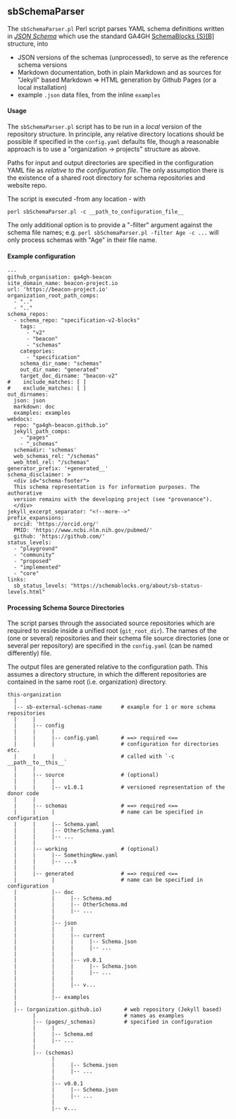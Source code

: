 ## sbSchemaParser

The `sbSchemaParser.pl` Perl script parses YAML schema definitions 
written in [_JSON Schema_](https://json-schema.org) which use the standard GA4GH 
[SchemaBlocks {S}[B]](http://schemablocks.org) structure, into 

* JSON versions of the schemas (unprocessed), to serve as the reference
schema versions
* Markdown documentation, both in plain Markdown and as sources for "Jekyll" 
based Markdown => HTML generation by Github Pages (or a local installation)
* example `.json` data files, from the inline `examples`

#### Usage

The `sbSchemaParser.pl` script has to be run in a _local_ version of the 
repository structure. In principle, any relative directory locations should be 
possible if specified in the `config.yaml` defaults file, though a reasonable 
approach is to use a "organization -> projects" structure as above.

Paths for input and output directories are specified in the configuration YAML
file as *relative to the configuration file*. The only assumption there is the
existence of a shared root directory for schema repositories and website repo.

The script is executed -from any location - with

```
perl sbSchemaParser.pl -c __path_to_configuration_file__
```

The only additional option is to provide a "-filter" argument against the schema 
file names; e.g. `perl sbSchemaParser.pl -filter Age -c ...` will only process
schemas with "Age" in their file name.

#### Example configuration

```
---
github_organisation: ga4gh-beacon
site_domain_name: beacon-project.io
url: 'https://beacon-project.io'
organization_root_path_comps:
  - ".."
  - ".."
schema_repos:
  - schema_repo: "specification-v2-blocks"
    tags:
      - "v2"
      - "beacon"
      - "schemas"
    categories:
      - "specification"
    schema_dir_name: "schemas"
    out_dir_name: "generated"
    target_doc_dirname: "beacon-v2"
#    include_matches: [ ]
#    exclude_matches: [ ]
out_dirnames:
  json: json
  markdown: doc
  examples: examples
webdocs:
  repo: "ga4gh-beacon.github.io"
  jekyll_path_comps:
    - "pages"
    - "_schemas"
  schemadir: 'schemas'
  web_schemas_rel: "/schemas"
  web_html_rel: "/schemas"
generator_prefix: '+generated__'
schema_disclaimer: >
  <div id="schema-footer">
  This schema representation is for information purposes. The authorative 
  version remains with the developing project (see "provenance").
  </div>
jekyll_excerpt_separator: "<!--more-->"
prefix_expansions:
  orcid: 'https://orcid.org/'
  PMID: 'https://www.ncbi.nlm.nih.gov/pubmed/'
  github: 'https://github.com/'
status_levels:
  - "playground"
  - "community"
  - "proposed"
  - "implemented"
  - "core"
links:
  sb_status_levels: "https://schemablocks.org/about/sb-status-levels.html"
```

#### Processing Schema Source Directories

The script parses through the associated source repositories which are required
to reside inside a unified root (`git_root_dir`). The names of the (one or
several) repositories and their schema file source directories (one or several
per repository) are specified in the `config.yaml` (can be named differently)
file.

The output files are generated relative to the configuration path. This assumes
a directory structure, in which the different repositories are contained in the
same root (i.e. organization) directory.

```
this-organization
  |
  |-- sb-external-schemas-name      # example for 1 or more schema repositories
  |     |
  |     |-- config
  |     |     |
  |     |     |-- config.yaml       # ==> required <==
  |     |     |                     # configuration for directories etc.
  |     |     |                     # called with `-c __path__to__this__` 
  |     |
  |     |-- source                  # (optional)
  |     |     |
  |     |     |-- v1.0.1            # versioned representation of the donor code
  |     |
  |     |-- schemas                 # ==> required <==
  |     |     |                     # name can be specified in configuration
  |     |     |-- Schema.yaml
  |     |     |-- OtherSchema.yaml
  |     |     |-- ...
  |     |
  |     |-- working                 # (optional)
  |     |     |-- SomethingNew.yaml     
  |     |     |-- ...s
  |     |     
  |     |-- generated               # ==> required <==
  |           |                     # name can be specified in configuration
  |           |-- doc
  |           |     |-- Schema.md
  |           |     |-- OtherSchema.md
  |           |     |-- ...
  |           |
  |           |-- json
  |           |     |    
  |           |     |-- current
  |           |     |     |-- Schema.json
  |           |     |     |-- ...
  |           |     |    
  |           |     |-- v0.0.1
  |           |     |     |-- Schema.json
  |           |     |     |-- ...
  |           |     |    
  |           |     |-- v... 
  |           |
  |           |-- examples
  |   
  |-- (organization.github.io)       # web repository (Jekyll based)
        |                            # names as examples
        |-- (pages/_schemas)         # specified in configuration
        |     |
        |     |-- Schema.md
        |     |-- ...
        |
        |-- (schemas)
              |
              |     |-- Schema.json
              |     |-- ...
              |    
              |-- v0.0.1
              |     |-- Schema.json
              |     |-- ...
              |    
              |-- v...
```


